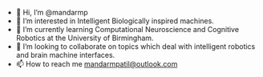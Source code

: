 - 👋 Hi, I’m @mandarmp
- 👀 I’m interested in Intelligent Biologically inspired machines.
- 🌱 I’m currently learning Computational Neuroscience and Cognitive Robotics at the University of Birmingham.
- 💞️ I’m looking to collaborate on topics which deal with intelligent robotics and brain machine interfaces.
- 📫 How to reach me mandarmpatil@outlook.com 

<!---
mandarmp/mandarmp is a ✨ special ✨ repository because its `README.md` (this file) appears on your GitHub profile.
You can click the Preview link to take a look at your changes.
--->
